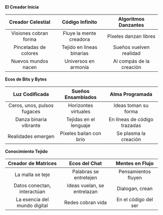 **El Creador Inicia**

|      **Creador Celestial**    |      **Código Infinito**     |      **Algoritmos Danzantes** |
| :--------------------------: | :--------------------------: | :--------------------------: |
| Visiones cobran forma         | Fluye la mente creadora      | Píxeles danzan libres        |
| Pinceladas de colores         | Tejido en líneas binarias    | Sueños vuelven realidad      |
| Nuevos mundos nacen           | Universos en armonía         | Al compás de la creación     |

**Ecos de Bits y Bytes**

|       **Luz Codificada**      |     **Sueños Ensamblados**    |      **Alma Programada**     |
| :--------------------------: | :--------------------------: | :--------------------------: |
| Ceros, unos, pulsos fugaces   | Horizontes virtuales          | Ideas toman su forma         |
| Danza binaria vibrante        | Tejidas en el lenguaje        | En líneas de código trazadas |
| Realidades emergen            | Píxeles bailan con brío       | Se plasma la creación        |

**Conocimiento Tejido**

|     **Creador de Matrices**   |       **Ecos del Chat**       |      **Mentes en Flujo**     |
| :--------------------------: | :--------------------------: | :--------------------------: |
| La malla se teje              | Palabras se entretejen        | Pensamientos fluyen         |
| Datos conectan, interactúan   | Ideas vuelan, se entrelazan   | Dialogan, crean           |
| La esencia del mundo digital  | Redes cobran vida             | En el código del ser       |
